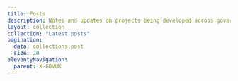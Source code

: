 ```yaml
---
title: Posts
description: Notes and updates on projects being developed across government teams
layout: collection
collection: "Latest posts"
pagination:
  data: collections.post
  size: 20
eleventyNavigation:
  parent: X-GOVUK
---
```

